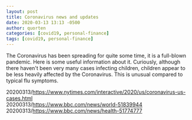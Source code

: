 ```yaml
---
layout: post
title: Coronavirus news and updates
date: 2020-03-13 13:13 -0500
author: quorten
categories: [covid19, personal-finance]
tags: [covid19, personal-finance]
---
```


The Coronavirus has been spreading for quite some time, it is a
full-blown pandemic.  Here is some useful information about it.
Curiously, although there haven't been very many cases infecting
children, children appear to be less heavily affected by the
Coronavirus.  This is unusual compared to typical flu symptoms.

20200313/https://www.nytimes.com/interactive/2020/us/coronavirus-us-cases.html  
20200313/https://www.bbc.com/news/world-51839944  
20200313/https://www.bbc.com/news/health-51774777
